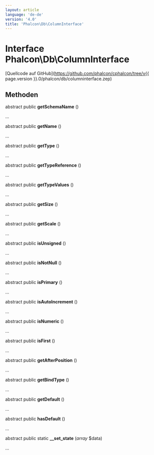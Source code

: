 ```yaml
---
layout: article
language: 'de-de'
version: '4.0'
title: 'Phalcon\Db\ColumnInterface'
---
```

# Interface **Phalcon\Db\ColumnInterface**

[Quellcode auf GitHub](https://github.com/phalcon/cphalcon/tree/v{{ page.version }}.0/phalcon/db/columninterface.zep)

## Methoden

abstract public **getSchemaName** ()

...

abstract public **getName** ()

...

abstract public **getType** ()

...

abstract public **getTypeReference** ()

...

abstract public **getTypeValues** ()

...

abstract public **getSize** ()

...

abstract public **getScale** ()

...

abstract public **isUnsigned** ()

...

abstract public **isNotNull** ()

...

abstract public **isPrimary** ()

...

abstract public **isAutoIncrement** ()

...

abstract public **isNumeric** ()

...

abstract public **isFirst** ()

...

abstract public **getAfterPosition** ()

...

abstract public **getBindType** ()

...

abstract public **getDefault** ()

...

abstract public **hasDefault** ()

...

abstract public static **__set_state** (*array* $data)

...